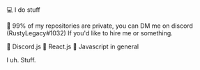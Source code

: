 💻 I do stuff

💸 99% of my repositories are private, you can DM me on discord (RustyLegacy#1032) If you'd like to hire me or something.

💾 Discord.js 
💾 React.js
💾 Javascript in general

I uh.
Stuff.
